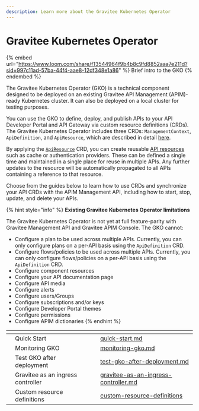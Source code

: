 ```yaml
---
description: Learn more about the Gravitee Kubernetes Operator
---
```


# Gravitee Kubernetes Operator

{% embed url="https://www.loom.com/share/f13544964f9b4b8c9fd8852aaa7e211d?sid=997c11ad-57ba-44f4-aae8-12df348e1a86" %}
Brief intro to the GKO
{% endembed %}

The Gravitee Kubernetes Operator (GKO) is a technical component designed to be deployed on an existing Gravitee API Management (APIM)-ready Kubernetes cluster. It can also be deployed on a local cluster for testing purposes.

You can use the GKO to define, deploy, and publish APIs to your API Developer Portal and API Gateway via custom resource definitions (CRDs). The Gravitee Kubernetes Operator includes three CRDs: `ManagementContext`, `ApiDefinition`, and `ApiResource`, which are described in detail [here](custom-resource-definitions/).

By applying the [`ApiResource`](custom-resource-definitions/apiresource-crd.md) CRD, you can create reusable [API resources](../api-configuration/resources.md) such as cache or authentication providers. These can be defined a single time and maintained in a single place for reuse in multiple APIs. Any further updates to the resource will be automatically propagated to all APIs containing a reference to that resource.

Choose from the guides below to learn how to use CRDs and synchronize your API CRDs with the APIM Management API, including how to start, stop, update, and delete your APIs.

{% hint style="info" %}
**Existing Gravitee Kubernetes Operator limitations**

The Gravitee Kubernetes Operator is not yet at full feature-parity with  Gravitee Management API and Gravitee APIM Console. The GKO cannot:

* Configure a plan to be used across multiple APIs. Currently, you can only configure plans on a per-API basis using the `ApiDefinition` CRD.
* Configure flows/policies to be used across multiple APIs. Currently, you can only configure flows/policies on a per-API basis using the `ApiDefinition` CRD.
* Configure component resources
* Configure your API documentation page
* Configure API media
* Configure alerts
* Configure users/Groups
* Configure subscriptions and/or keys
* Configure Developer Portal themes
* Configure permissions
* Configure APIM dictionaries
{% endhint %}

<table data-view="cards"><thead><tr><th></th><th></th><th></th><th data-hidden data-card-target data-type="content-ref"></th></tr></thead><tbody><tr><td></td><td>Quick Start</td><td></td><td><a href="quick-start.md">quick-start.md</a></td></tr><tr><td></td><td>Monitoring GKO</td><td></td><td><a href="monitoring-gko.md">monitoring-gko.md</a></td></tr><tr><td></td><td>Test GKO after deployment</td><td></td><td><a href="test-gko-after-deployment.md">test-gko-after-deployment.md</a></td></tr><tr><td></td><td>Gravitee as an ingress controller</td><td></td><td><a href="gravitee-as-an-ingress-controller.md">gravitee-as-an-ingress-controller.md</a></td></tr><tr><td></td><td>Custom resource definitions</td><td></td><td><a href="custom-resource-definitions/">custom-resource-definitions</a></td></tr></tbody></table>
